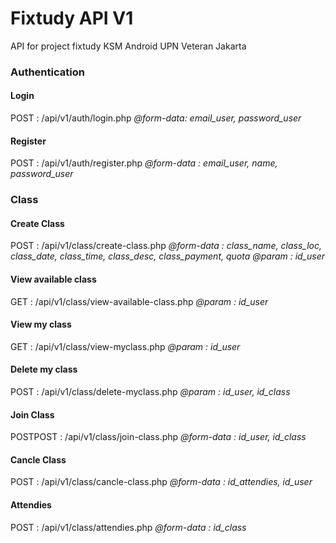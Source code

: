 # Fixtudy API V1
API for project fixtudy
KSM Android UPN Veteran Jakarta


### Authentication

#### Login
POST : /api/v1/auth/login.php _@form-data: email_user, password_user_

#### Register
POST : /api/v1/auth/register.php _@form-data : email_user, name, password_user_

### Class

#### Create Class
POST : /api/v1/class/create-class.php 
_@form-data : class_name, class_loc, class_date, class_time, class_desc, class_payment, quota_
_@param : id_user_

#### View available class
GET : /api/v1/class/view-available-class.php _@param : id_user_

#### View my class
GET : /api/v1/class/view-myclass.php _@param : id_user_

#### Delete my class
POST : /api/v1/class/delete-myclass.php _@param : id_user, id_class_

#### Join Class
POSTPOST : /api/v1/class/join-class.php _@form-data : id_user, id_class_

#### Cancle Class
POST : /api/v1/class/cancle-class.php _@form-data : id_attendies, id_user_

#### Attendies
POST : /api/v1/class/attendies.php _@form-data : id_class_
